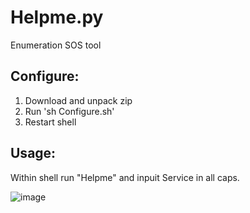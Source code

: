 # Helpme.py
Enumeration SOS tool

## Configure:
1. Download and unpack zip
2. Run 'sh Configure.sh'
3. Restart shell

## Usage:
Within shell run "Helpme" and inpuit Service in all caps. 

![image](https://github.com/Downwithmydaemons/Helpme.py/assets/173225466/c17dc1ea-da5e-4e59-b5d6-a5447a57126b)
